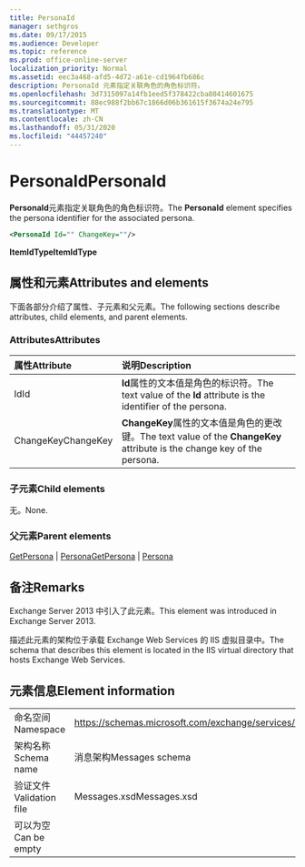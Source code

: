 ```yaml
---
title: PersonaId
manager: sethgros
ms.date: 09/17/2015
ms.audience: Developer
ms.topic: reference
ms.prod: office-online-server
localization_priority: Normal
ms.assetid: eec3a468-afd5-4d72-a61e-cd1964fb686c
description: PersonaId 元素指定关联角色的角色标识符。
ms.openlocfilehash: 3d7315097a14fb1eed5f378422cba80414601675
ms.sourcegitcommit: 88ec988f2bb67c1866d06b361615f3674a24e795
ms.translationtype: MT
ms.contentlocale: zh-CN
ms.lasthandoff: 05/31/2020
ms.locfileid: "44457240"
---
```

# <a name="personaid"></a><span data-ttu-id="b681b-103">PersonaId</span><span class="sxs-lookup"><span data-stu-id="b681b-103">PersonaId</span></span>

<span data-ttu-id="b681b-104">**PersonaId**元素指定关联角色的角色标识符。</span><span class="sxs-lookup"><span data-stu-id="b681b-104">The **PersonaId** element specifies the persona identifier for the associated persona.</span></span> 
  
```XML
<PersonaId Id="" ChangeKey=""/>
```

 <span data-ttu-id="b681b-105">**ItemIdType**</span><span class="sxs-lookup"><span data-stu-id="b681b-105">**ItemIdType**</span></span>
## <a name="attributes-and-elements"></a><span data-ttu-id="b681b-106">属性和元素</span><span class="sxs-lookup"><span data-stu-id="b681b-106">Attributes and elements</span></span>

<span data-ttu-id="b681b-107">下面各部分介绍了属性、子元素和父元素。</span><span class="sxs-lookup"><span data-stu-id="b681b-107">The following sections describe attributes, child elements, and parent elements.</span></span>
  
### <a name="attributes"></a><span data-ttu-id="b681b-108">Attributes</span><span class="sxs-lookup"><span data-stu-id="b681b-108">Attributes</span></span>

|<span data-ttu-id="b681b-109">**属性**</span><span class="sxs-lookup"><span data-stu-id="b681b-109">**Attribute**</span></span>|<span data-ttu-id="b681b-110">**说明**</span><span class="sxs-lookup"><span data-stu-id="b681b-110">**Description**</span></span>|
|:-----|:-----|
|<span data-ttu-id="b681b-111">Id</span><span class="sxs-lookup"><span data-stu-id="b681b-111">Id</span></span>  <br/> |<span data-ttu-id="b681b-112">**Id**属性的文本值是角色的标识符。</span><span class="sxs-lookup"><span data-stu-id="b681b-112">The text value of the **Id** attribute is the identifier of the persona.</span></span>  <br/> |
|<span data-ttu-id="b681b-113">ChangeKey</span><span class="sxs-lookup"><span data-stu-id="b681b-113">ChangeKey</span></span>  <br/> |<span data-ttu-id="b681b-114">**ChangeKey**属性的文本值是角色的更改键。</span><span class="sxs-lookup"><span data-stu-id="b681b-114">The text value of the **ChangeKey** attribute is the change key of the persona.</span></span>  <br/> |
   
### <a name="child-elements"></a><span data-ttu-id="b681b-115">子元素</span><span class="sxs-lookup"><span data-stu-id="b681b-115">Child elements</span></span>

<span data-ttu-id="b681b-116">无。</span><span class="sxs-lookup"><span data-stu-id="b681b-116">None.</span></span>
  
### <a name="parent-elements"></a><span data-ttu-id="b681b-117">父元素</span><span class="sxs-lookup"><span data-stu-id="b681b-117">Parent elements</span></span>

<span data-ttu-id="b681b-118">[GetPersona](getpersona.md)  | [Persona](persona.md)</span><span class="sxs-lookup"><span data-stu-id="b681b-118">[GetPersona](getpersona.md) | [Persona](persona.md)</span></span>
  
## <a name="remarks"></a><span data-ttu-id="b681b-119">备注</span><span class="sxs-lookup"><span data-stu-id="b681b-119">Remarks</span></span>

<span data-ttu-id="b681b-120">Exchange Server 2013 中引入了此元素。</span><span class="sxs-lookup"><span data-stu-id="b681b-120">This element was introduced in Exchange Server 2013.</span></span>
  
<span data-ttu-id="b681b-121">描述此元素的架构位于承载 Exchange Web Services 的 IIS 虚拟目录中。</span><span class="sxs-lookup"><span data-stu-id="b681b-121">The schema that describes this element is located in the IIS virtual directory that hosts Exchange Web Services.</span></span>
  
## <a name="element-information"></a><span data-ttu-id="b681b-122">元素信息</span><span class="sxs-lookup"><span data-stu-id="b681b-122">Element information</span></span>

|||
|:-----|:-----|
|<span data-ttu-id="b681b-123">命名空间</span><span class="sxs-lookup"><span data-stu-id="b681b-123">Namespace</span></span>  <br/> |https://schemas.microsoft.com/exchange/services/2006/messages  <br/> |
|<span data-ttu-id="b681b-124">架构名称</span><span class="sxs-lookup"><span data-stu-id="b681b-124">Schema name</span></span>  <br/> |<span data-ttu-id="b681b-125">消息架构</span><span class="sxs-lookup"><span data-stu-id="b681b-125">Messages schema</span></span>  <br/> |
|<span data-ttu-id="b681b-126">验证文件</span><span class="sxs-lookup"><span data-stu-id="b681b-126">Validation file</span></span>  <br/> |<span data-ttu-id="b681b-127">Messages.xsd</span><span class="sxs-lookup"><span data-stu-id="b681b-127">Messages.xsd</span></span>  <br/> |
|<span data-ttu-id="b681b-128">可以为空</span><span class="sxs-lookup"><span data-stu-id="b681b-128">Can be empty</span></span>  <br/> ||
   

